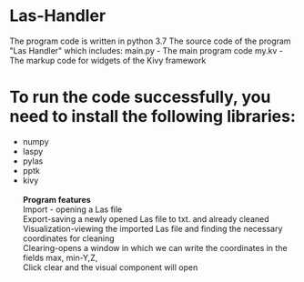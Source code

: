 # Las-Handler
The program code is written in python 3.7
The source code of the program "Las Handler" which includes:
main.py - The main program code
my.kv - The markup code for widgets of the Kivy framework
# To run the code successfully, you need to install the following libraries:
- numpy
- laspy
- pylas
- pptk
- kivy<br><br>
<b> Program features </b><br>
Import - opening a Las file
<br>Export-saving a newly opened Las file to txt. and already cleaned
<br>Visualization-viewing the imported Las file and finding the necessary coordinates for cleaning
<br>Clearing-opens a window in which we can write the coordinates in the fields max, min-Y,Z,
<br>Click clear and the visual component will open
